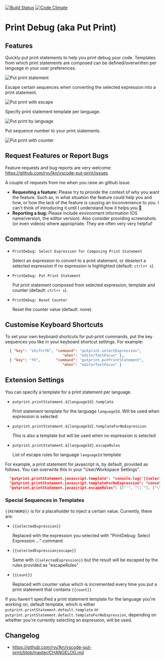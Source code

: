 [![Build Status](https://travis-ci.org/ryu1kn/vscode-put-print.svg?branch=master)](https://travis-ci.org/ryu1kn/vscode-put-print) [![Code Climate](https://codeclimate.com/github/ryu1kn/vscode-put-print/badges/gpa.svg)](https://codeclimate.com/github/ryu1kn/vscode-put-print)

# Print Debug (aka Put Print)

## Features

Quickly put print statements to help you print debug your code.
Templates from which print statements are composed can be defined/overwritten per language in your user preferences.

![Put print statement](https://raw.githubusercontent.com/ryu1kn/vscode-put-print/master/images/animations/public.gif)

Escape certain sequences when converting the selected expression into a print statement.

![Put print with escape](https://raw.githubusercontent.com/ryu1kn/vscode-put-print/master/images/animations/print-statement-with-escape.gif)

Specify print statement template per language.

![Put print by language](https://raw.githubusercontent.com/ryu1kn/vscode-put-print/master/images/animations/print-statement-by-language.gif)

Put sequence number to your print statements.

![Put print with counter](https://raw.githubusercontent.com/ryu1kn/vscode-put-print/master/images/animations/print-statement-with-counter.gif)


## Request Features or Report Bugs

Feature requests and bug reports are very welcome: https://github.com/ryu1kn/vscode-put-print/issues

A couple of requests from me when you raise an github issue.

* **Requesting a feature:** Please try to provide the context of why you want the feature. Such as, in what situation the feature could help you and how, or how the lack of the feature is causing an inconvenience to you. I can't think of introducing it until I understand how it helps you 🙂
* **Reporting a bug:** Please include environment information (OS name/version, the editor version). Also consider providing screenshots (or even videos) where appropriate. They are often very very helpful!

## Commands

* `PrintDebug: Select Expression for Composing Print Statement`

    Select an expression to convert to a print statement, or deselect a selected expression if no expression is highlighted (default: `ctrl+r s`).

* `PrintDebug: Put Print Statement`

    Put print statement composed from selected expression, template and counter (default: `ctrl+r s`).

* `PrintDebug: Reset Counter`

    Reset the counter value (default: none).

## Customise Keyboard Shortcuts

To set your own keyboard shortcuts for put-print commands, put the key sequences you like in your keyboard shortcut settings. For example:

```json
  { "key": "shift+f6", "command": "putprint.selectExpression",
                          "when": "editorTextFocus" },
  { "key": "f6",       "command": "putprint.putPrintStatement",
                          "when": "editorTextFocus" }
```

## Extension Settings

You can specify a template for a print statement per language.

* `putprint.printStatement.${languageId}.template`

    Print statement template for the language `languageId`. Will be used when expression is selected

* `putprint.printStatement.${languageId}.templateForNoExpression`

    This is also a template but will be used when no expression is selected

* `putprint.printStatement.${languageId}.escapeRules`

    List of escape rules for language `languageId` template

For example, a print statement for javascript is, by default, provided as follows. You can overwrite this in your "User/Workspace Settings".

```json
  "putprint.printStatement.javascript.template": "console.log('{{selectedExpression|escape}}:', {{selectedExpression}})",
  "putprint.printStatement.javascript.templateForNoExpression": "console.log('>>>>> {{count}}')",
  "putprint.printStatement.javascript.escapeRules": [["'", "\\'"], ["\\", "\\\\"]],
```

### Special Sequences in Templates

`{{KEYWORD}}` is for a placeholder to inject a certain value. Currently, there are:

* `{{selectedExpression}}`

    Replaced with the expression you selected with "PrintDebug: Select Expression ..." command

* `{{selectedExpression|escape}}`

    Same with `{{selectedExpression}}` but the result will be escaped by the rules provided as "escapeRules"

* `{{count}}`

    Replaced with counter value which is incremented every time you put a print statement that contains `{{count}}`

If you haven't specified a print statement template for the language you're working on, default template,
which is either `putprint.printStatement.default.template` or `putprint.printStatement.default.templateForNoExpression`,
depending on whether you're currently selecting an expression, will be used.

## Changelog

* https://github.com/ryu1kn/vscode-put-print/blob/master/CHANGELOG.md
